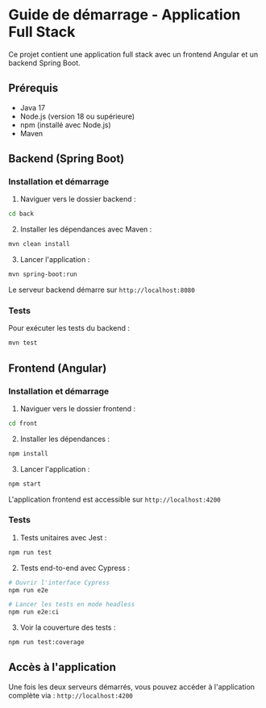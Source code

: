 # Guide de démarrage - Application Full Stack

Ce projet contient une application full stack avec un frontend Angular et un backend Spring Boot.

## Prérequis

- Java 17
- Node.js (version 18 ou supérieure)
- npm (installé avec Node.js)
- Maven

## Backend (Spring Boot)

### Installation et démarrage

1. Naviguer vers le dossier backend :
```bash
cd back
```

2. Installer les dépendances avec Maven :
```bash
mvn clean install
```

3. Lancer l'application :
```bash
mvn spring-boot:run
```

Le serveur backend démarre sur `http://localhost:8080`

### Tests

Pour exécuter les tests du backend :
```bash
mvn test
```

## Frontend (Angular)

### Installation et démarrage

1. Naviguer vers le dossier frontend :
```bash
cd front
```

2. Installer les dépendances :
```bash
npm install
```

3. Lancer l'application :
```bash
npm start
```

L'application frontend est accessible sur `http://localhost:4200`

### Tests

1. Tests unitaires avec Jest :
```bash
npm run test
```

2. Tests end-to-end avec Cypress :
```bash
# Ouvrir l'interface Cypress
npm run e2e

# Lancer les tests en mode headless
npm run e2e:ci
```

3. Voir la couverture des tests :
```bash
npm run test:coverage
```

## Accès à l'application

Une fois les deux serveurs démarrés, vous pouvez accéder à l'application complète via :
`http://localhost:4200`
